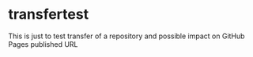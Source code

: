 # transfertest
This is just to test transfer of a repository and possible impact on GitHub Pages published URL
